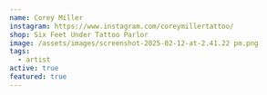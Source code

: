 ```yaml
---
name: Corey Miller
instagram: https://www.instagram.com/coreymillertattoo/
shop: Six Feet Under Tattoo Parlor
image: /assets/images/screenshot-2025-02-12-at-2.41.22 pm.png
tags:
  - artist
active: true
featured: true
---
```

